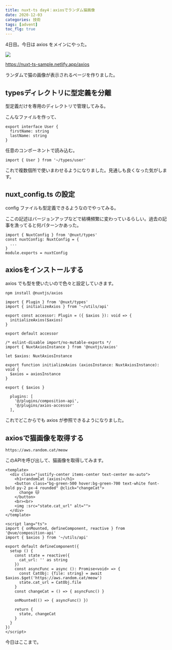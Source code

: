 ```yaml
---
title: nuxt-ts day4：axiosでランダム猫画像
date: 2020-12-03
categories: 技術
tags: [advent]
toc_flg: true
---
```


4日目。今日は axios をメインにやった。

![](https://firebasestorage.googleapis.com/v0/b/hukurouo.appspot.com/o/image%2Frapture_20201204001012.png?alt=media&token=59763a8a-b04f-4c7d-b57a-8da0fe01b930)

https://nuxt-ts-sample.netlify.app/axios

ランダムで猫の画像が表示されるページを作りました。

## typesディレクトリに型定義を分離

型定義だけを専用のディレクトリで管理してみる。

こんなファイルを作って、

~~~ts{}[types\user.ts]
export interface User {
  firstName: string
  lastName: string
}
~~~

任意のコンポーネントで読み込む。

~~~ts{}[components\User.vue]
import { User } from '~/types/user'
~~~

これで複数個所で使いまわせるようになりました。見通しも良くなった気がします。

## nuxt_config.ts の設定

config ファイルも型定義できるようなのでやってみる。

ここの記述はバージョンアップなどで結構頻繁に変わっているらしい。過去の記事を漁ってると何パターンかあった。

~~~ts{}[nuxt.config.ts]
import { NuxtConfig } from '@nuxt/types'
const nuxtConfig: NuxtConfig = {
  ...
}
module.exports = nuxtConfig
~~~


## axiosをインストールする

axios でも型を使いたいので色々と設定していきます。

~~~bash
npm install @nuxtjs/axios
~~~

```ts{}[plugins\axios-accessor.ts]
import { Plugin } from '@nuxt/types'
import { initializeAxios } from '~/utils/api'

export const accessor: Plugin = ({ $axios }): void => {
  initializeAxios($axios)
}

export default accessor
```

~~~ts{}[utils\api.ts]
/* eslint-disable import/no-mutable-exports */
import { NuxtAxiosInstance } from '@nuxtjs/axios'

let $axios: NuxtAxiosInstance

export function initializeAxios (axiosInstance: NuxtAxiosInstance): void {
  $axios = axiosInstance
}

export { $axios }
~~~

~~~ts{}[nuxt.config.ts]
  plugins: [
    '@/plugins/composition-api',
    '@/plugins/axios-accessor'
  ],
~~~

これでどこからでも axios が参照できるようになりました。

## axiosで猫画像を取得する

`https://aws.random.cat/meow`

このAPIを呼び出して、猫画像を取得してみます。

~~~ts{}[pages\axios.vue]
<template>
  <div class="justify-center items-center text-center mx-auto">
    <h1>randomCat (axios)</h1>
    <button class="bg-green-500 hover:bg-green-700 text-white font-bold py-2 px-4 rounded" @click="changeCat">
      change 🐱
    </button>
    <br><br>
    <img :src="state.cat_url" alt="">
  </div>
</template>

<script lang="ts">
import { onMounted, defineComponent, reactive } from '@vue/composition-api'
import { $axios } from '~/utils/api'

export default defineComponent({
  setup () {
    const state = reactive({
      cat_url: '' as string
    })
    const asyncFunc = async (): Promise<void> => {
      const CatObj: {file: string} = await $axios.$get('https://aws.random.cat/meow')
      state.cat_url = CatObj.file
    }
    const changeCat = () => { asyncFunc() }

    onMounted(() => { asyncFunc() })

    return {
      state, changeCat
    }
  }
})
</script>
~~~

今日はここまで。